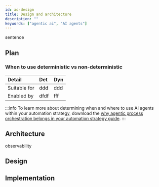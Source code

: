 ```yaml
---
id: ao-design
title: Design and architecture
description: ""
keywords: ["agentic ai", "AI agents"]
---
```


sentence

## Plan

### When to use deterministic vs non-deterministic

| Detail | Det | Dyn |
|:-- |:-- |:-- |
| Suitable for | ddd | ddd |
| Enabled by | dfdf | fff |


:::info
To learn more about determining when and where to use AI agents within your automation strategy, download the [why agentic process orchestration belongs in your automation strategy guide](https://page.camunda.com/wp-why-agentic-process-orchestration-belongs-in-your-automation-strategy).
:::

## Architecture

observability

## Design

## Implementation